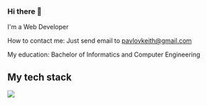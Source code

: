 <!--
**pavlovkeith/pavlovkeith** is a ✨ _special_ ✨ repository because its `README.md` (this file) appears on your GitHub profile.

Here are some ideas to get you started:

- 🔭 I’m currently working on ...
- 🌱 I’m currently learning ...
- 👯 I’m looking to collaborate on ...
- 🤔 I’m looking for help with ...
- 💬 Ask me about ...
- 📫 How to reach me: ...
- 😄 Pronouns: ...
- ⚡ Fun fact: ...
-->

### Hi there 👋

I'm a Web Developer

How to contact me: Just send email to [pavlovkeith@gmail.com](mailto:pavlovkeith@gmail.com)

My education: Bachelor of Informatics and Computer Engineering

## My tech stack

![](https://img.shields.io/badge/JavaScript-F7DF1E?style=for-the-badge&logo=javascript&logoColor=black)

